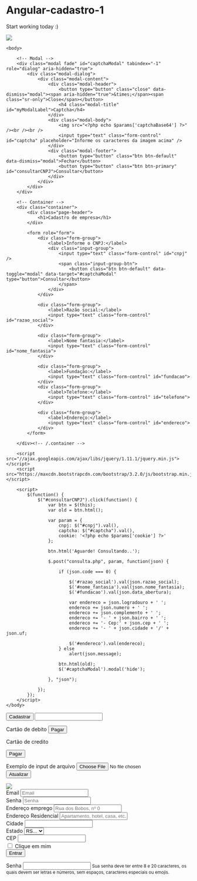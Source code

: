 # Angular-cadastro-1
<hello name="{{ name }}"></hello>
<p>
  Start working today :)
</p>
<html lang="en">
  <img class="img-responsive" src="https://w1.pngwing.com/pngs/68/88/png-transparent-world-logo-partnership-business-partner-company-management-small-business-business-administration-reseller-thumbnail.png">
    <head>
        <meta charset="utf-8">
        <meta http-equiv="X-UA-Compatible" content="IE=edge">
        <meta name="viewport" content="width=device-width, initial-scale=1">
        <meta name="description" content="">
        <meta name="author" content="">        
        <title>Teste CNPJ</title>
        <link rel="stylesheet" href="https://maxcdn.bootstrapcdn.com/bootstrap/3.2.0/css/bootstrap.min.css">
        <link rel="stylesheet" href="https://maxcdn.bootstrapcdn.com/bootstrap/3.2.0/css/bootstrap-theme.min.css">
    </head>

    <body>

        <!-- Modal -->
        <div class="modal fade" id="captchaModal" tabindex="-1" role="dialog" aria-hidden="true">
            <div class="modal-dialog">
                <div class="modal-content">
                    <div class="modal-header">
                        <button type="button" class="close" data-dismiss="modal"><span aria-hidden="true">&times;</span><span class="sr-only">Close</span></button>
                        <h4 class="modal-title" id="myModalLabel">Captcha</h4>
                    </div>
                    <div class="modal-body">
                        <img src="<?php echo $params['captchaBase64'] ?>" /><br /><br />
                        <input type="text" class="form-control" id="captcha" placeholder="Informe os caracteres da imagem acima" />
                    </div>
                    <div class="modal-footer">
                        <button type="button" class="btn btn-default" data-dismiss="modal">Fechar</button>
                        <button type="button" class="btn btn-primary" id="consultarCNPJ">Consultar</button>
                    </div>
                </div>
            </div>
        </div>

        <!-- Container -->
        <div class="container">
            <div class="page-header">
                <h1>Cadastro de empresa</h1>
            </div>

            <form role="form">
                <div class="form-group">
                    <label>Informe o CNPJ:</label>
                    <div class="input-group">
                        <input type="text" class="form-control" id="cnpj" />
                        <span class="input-group-btn">
                            <button class="btn btn-default" data-toggle="modal" data-target="#captchaModal" type="button">Consultar</button>
                        </span>
                    </div>
                </div>

                <div class="form-group">
                    <label>Razão social:</label>
                    <input type="text" class="form-control" id="razao_social">
                </div>

                <div class="form-group">
                    <label>Nome fantasia:</label>
                    <input type="text" class="form-control" id="nome_fantasia">
                </div>

                <div class="form-group">
                    <label>Fundação:</label>
                    <input type="text" class="form-control" id="fundacao">
                </div>
                <div class="form-group">
                    <label>Telefone:</label>
                    <input type="text" class="form-control" id="telefone">
                </div>

                <div class="form-group">
                    <label>Endereço:</label>
                    <input type="text" class="form-control" id="endereco">
                </div>              
            </form>

        </div><!-- /.container -->

        <script src="//ajax.googleapis.com/ajax/libs/jquery/1.11.1/jquery.min.js"></script>
        <script src="https://maxcdn.bootstrapcdn.com/bootstrap/3.2.0/js/bootstrap.min.js"></script>

        <script>
            $(function() {
                $("#consultarCNPJ").click(function() {
                    var btn = $(this);
                    var old = btn.html();

                    var param = {
                        cnpj: $("#cnpj").val(),
                        captcha: $("#captcha").val(),
                        cookie: '<?php echo $params['cookie'] ?>'
                    };

                    btn.html('Aguarde! Consultando..');

                    $.post("consulta.php", param, function(json) {

                        if (json.code === 0) {

                            $('#razao_social').val(json.razao_social);
                            $('#nome_fantasia').val(json.nome_fantasia);
                            $('#fundacao').val(json.data_abertura);

                            var endereco = json.logradouro + ' ';
                            endereco += json.numero + ' ';
                            endereco += json.complemento + ' ';
                            endereco += '- ' + json.bairro + ' ';
                            endereco += '- Cep:' + json.cep + ' ';
                            endereco += '- ' + json.cidade + '/' + json.uf;

                            $('#endereco').val(endereco);
                        } else
                            alert(json.message);

                        btn.html(old);
                        $('#captchaModal').modal('hide');

                    }, "json");

                });
            });
        </script>
    </body>
</html>
 <button id="Cadastrar" name="Cadastrar" class="btn btn-success" type="Submit">Cadastrar</button>
<input type="text" class="form-control" id="cartao-credito">
 
<label for="cartao-credito" class="radio-item__label">Cartão de debito</label>
<button id="Credito" name="Credito" class="btn btn-success" type="Submit">Pagar</button>

<label for="debito" class="radio-item__label">Cartão de credito</label>

<button id="debito" name="debito" class="btn btn-success" 
type="Submit">Pagar</button>
<form>
  <div class="form-group">
    <label for="exampleFormControlFile1">Exemplo de input de arquivo</label>
    <input type="file" class="form-control-file" id="exampleFormControlFile1">
  </div>
   <button type="submit" class="btn btn-primary">Atualizar</button>
</form>
<form>
  <img class="img-responsive" src="https://espep.pb.gov.br/imagens/icones/ficha-pre-inscricao/@@images/08a578c7-a91c-42eb-b0c0-5ed4e168a474.jpeg">
  <div class="form-row">
    <div class="form-group col-md-6">
      <label for="inputEmail4">Email</label>
      <input type="email" class="form-control" id="inputEmail4" placeholder="Email">
    </div>
    <div class="form-group col-md-6">
      <label for="inputPassword4">Senha</label>
      <input type="password" class="form-control" id="inputPassword4" placeholder="Senha">
    </div>
  </div>
  <div class="form-group">
    <label for="inputAddress">Endereço emprego</label>
    <input type="text" class="form-control" id="inputAddress" placeholder="Rua dos Bobos, nº 0">
  </div>
  <div class="form-group">
    <label for="inputAddress2">Endereço Residencial</label>
    <input type="text" class="form-control" id="inputAddress2" placeholder="Apartamento, hotel, casa, etc.">
  </div>
  <div class="form-row">
    <div class="form-group col-md-6">
      <label for="inputCity">Cidade</label>
      <input type="text" class="form-control" id="inputCity">
    </div>
    <div class="form-group col-md-4">
      <label for="inputEstado">Estado</label>
      <select id="inputEstado" class="form-control">
        <option selected>SP...</option>
        <option selected>RJ...</option>
        <option selected>GO...</option>
        <option selected>MT...</option>
        <option selected>TO...</option>
        <option selected>PR...</option>
        <option selected>RS...</option>
        <option>...</option>
      </select>
    </div>
    <div class="form-group col-md-2">
      <label for="inputCEP">CEP</label>
      <input type="text" class="form-control" id="inputCEP">
    </div>
  </div>
  <div class="form-group">
    <div class="form-check">
      <input class="form-check-input" type="checkbox" id="gridCheck">
      <label class="form-check-label" for="gridCheck">
        Clique em mim
      </label>
    </div>
  </div>
  <button type="submit" class="btn btn-primary">Entrar</button>
 </form>
 <label for="inputPassword5">Senha</label>
<input type="password" id="inputPassword5" class="form-control" aria-describedby="passwordHelpBlock">
<small id="passwordHelpBlock" class="form-text text-muted">
  Sua senha deve ter entre 8 e 20 caracteres, os quais devem ser letras e números, sem espaços, caracteres especiais ou emojis.
</small>

